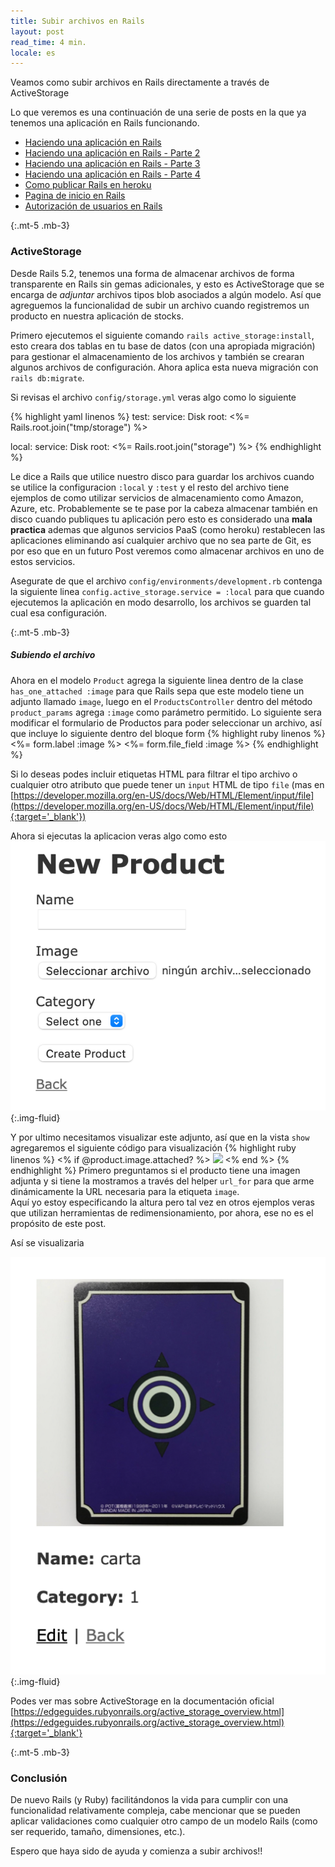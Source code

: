 ```yaml
---
title: Subir archivos en Rails
layout: post
read_time: 4 min.
locale: es
---
```

Veamos como subir archivos en Rails directamente a través de ActiveStorage

Lo que veremos es una continuación de una serie de posts en la que ya tenemos una aplicación en Rails funcionando.
- [Haciendo una aplicación en Rails](/2020/03/28/stock-app)
- [Haciendo una aplicación en Rails - Parte 2](/2020/04/15/stock-app-2)
- [Haciendo una aplicación en Rails - Parte 3](/2020/05/17/stock-app-3)
- [Haciendo una aplicación en Rails - Parte 4](/2020/06/21/stock-app-4)
- [Como publicar Rails en heroku](/2020/09/09/heroku-rails)
- [Pagina de inicio en Rails](/2020/09/24/rails-root)
- [Autorización de usuarios en Rails](/2020/12/15/devise)

{:.mt-5 .mb-3}
### ActiveStorage

Desde Rails 5.2, tenemos una forma de almacenar archivos de forma transparente en Rails sin gemas adicionales, y esto es ActiveStorage que se encarga de *adjuntar* archivos tipos blob asociados a algún modelo. Así que agreguemos la funcionalidad de subir un archivo cuando registremos un producto en nuestra aplicación de stocks.

Primero ejecutemos el siguiente comando `rails active_storage:install`, esto creara dos tablas en tu base de datos (con una apropiada migración) para gestionar el almacenamiento de los archivos y también se crearan algunos archivos de configuración. Ahora aplica esta nueva migración con `rails db:migrate`.

Si revisas el archivo `config/storage.yml` veras algo como lo siguiente

{% highlight yaml linenos %}
test:
  service: Disk
  root: <%= Rails.root.join("tmp/storage") %>

local:
  service: Disk
  root: <%= Rails.root.join("storage") %>
{% endhighlight %}

Le dice a Rails que utilice nuestro disco para guardar los archivos cuando se utilice la configuracion `:local` y `:test` y el resto del archivo tiene ejemplos de como utilizar servicios de almacenamiento como Amazon, Azure, etc. Probablemente se te pase por la cabeza almacenar también en disco cuando publiques tu aplicación pero esto es considerado una **mala practica** ademas que algunos servicios PaaS (como heroku) restablecen las aplicaciones eliminando así cualquier archivo que no sea parte de Git, es por eso que en un futuro Post veremos como almacenar archivos en uno de estos servicios.

Asegurate de que el archivo `config/environments/development.rb` contenga la siguiente linea `config.active_storage.service = :local` para que cuando ejecutemos la aplicación en modo desarrollo, los archivos se guarden tal cual esa configuración.

{:.mt-5 .mb-3}
##### Subiendo el archivo
Ahora en el modelo `Product` agrega la siguiente linea dentro de la clase `has_one_attached :image` para que Rails sepa que este modelo tiene un adjunto llamado `image`, luego en el `ProductsController` dentro del método `product_params` agrega `:image` como parámetro permitido.
Lo siguiente sera modificar el formulario de Productos para poder seleccionar un archivo, así que incluye lo siguiente dentro del bloque form
{% highlight ruby linenos %}
<%= form.label :image %>
<%= form.file_field :image %>
{% endhighlight %}

Si lo deseas podes incluir etiquetas HTML para filtrar el tipo archivo o cualquier otro atributo que puede tener un `input` HTML de tipo `file` (mas en [https://developer.mozilla.org/en-US/docs/Web/HTML/Element/input/file](https://developer.mozilla.org/en-US/docs/Web/HTML/Element/input/file){:target='_blank'})

Ahora si ejecutas la aplicacion veras algo como esto
![new product image](/assets/images/posts/upload/new_product.png){:.img-fluid}

Y por ultimo necesitamos visualizar este adjunto, así que en la vista `show` agregaremos el siguiente código para visualización
{% highlight ruby linenos %}
<% if @product.image.attached? %>
  <image src="<%= url_for(@product.image) %>" height=200>
<% end %>
{% endhighlight %}
Primero preguntamos si el producto tiene una imagen adjunta y si tiene la mostramos a través del helper `url_for` para que arme dinámicamente la URL necesaria para la etiqueta `image`.    
Aquí yo estoy especificando la altura pero tal vez en otros ejemplos veras que utilizan herramientas de redimensionamiento, por ahora, ese no es el propósito de este post.

Así se visualizaria

![new product image](/assets/images/posts/upload/show_attached.png){:.img-fluid}

Podes ver mas sobre ActiveStorage en la documentación oficial [https://edgeguides.rubyonrails.org/active_storage_overview.html](https://edgeguides.rubyonrails.org/active_storage_overview.html){:target='_blank'}

{:.mt-5 .mb-3}
### Conclusión
De nuevo Rails (y Ruby) facilitándonos la vida para cumplir con una funcionalidad relativamente compleja, cabe mencionar que se pueden aplicar validaciones como cualquier otro campo de un modelo Rails (como ser requerido, tamaño, dimensiones, etc.).

Espero que haya sido de ayuda y comienza a subir archivos!!
